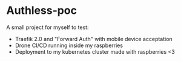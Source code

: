 # Authless-poc

A small project for myself to test:
- Traefik 2.0 and "Forward Auth" with mobile device acceptation
- Drone CI/CD running inside my raspberries
- Deployment to my kubernetes cluster made with raspberries <3
